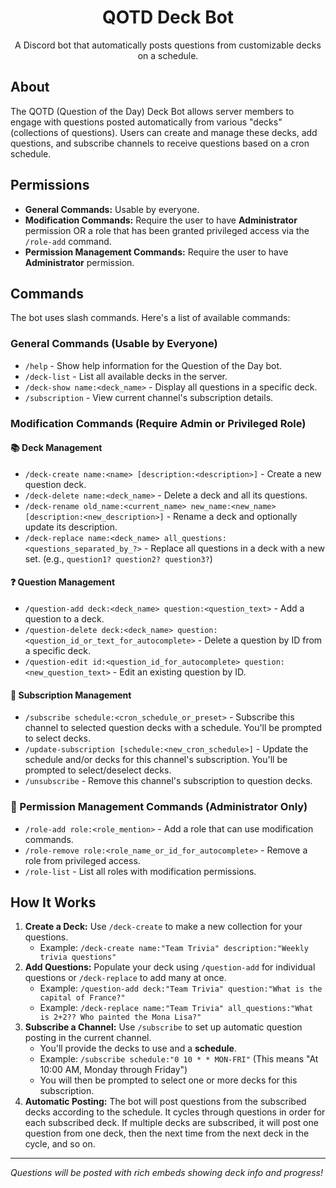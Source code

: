<div align="center">
   <h1>QOTD Deck Bot</h1>
   <p>A Discord bot that automatically posts questions from customizable decks on a schedule.</p>
</div>

## About

The QOTD (Question of the Day) Deck Bot allows server members to engage with questions posted automatically from various "decks" (collections of questions). Users can create and manage these decks, add questions, and subscribe channels to receive questions based on a cron schedule.

## Permissions

*   **General Commands:** Usable by everyone.
*   **Modification Commands:** Require the user to have **Administrator** permission OR a role that has been granted privileged access via the `/role-add` command.
*   **Permission Management Commands:** Require the user to have **Administrator** permission.

## Commands

The bot uses slash commands. Here's a list of available commands:

### General Commands (Usable by Everyone)

*   `/help` - Show help information for the Question of the Day bot.
*   `/deck-list` - List all available decks in the server.
*   `/deck-show name:<deck_name>` - Display all questions in a specific deck.
*   `/subscription` - View current channel's subscription details.

### Modification Commands (Require Admin or Privileged Role)

#### 📚 Deck Management
*   `/deck-create name:<name> [description:<description>]` - Create a new question deck.
*   `/deck-delete name:<deck_name>` - Delete a deck and all its questions.
*   `/deck-rename old_name:<current_name> new_name:<new_name> [description:<new_description>]` - Rename a deck and optionally update its description.
*   `/deck-replace name:<deck_name> all_questions:<questions_separated_by_?>` - Replace all questions in a deck with a new set. (e.g., `question1? question2? question3?`)

#### ❓ Question Management
*   `/question-add deck:<deck_name> question:<question_text>` - Add a question to a deck.
*   `/question-delete deck:<deck_name> question:<question_id_or_text_for_autocomplete>` - Delete a question by ID from a specific deck.
*   `/question-edit id:<question_id_for_autocomplete> question:<new_question_text>` - Edit an existing question by ID.

#### 🔔 Subscription Management
*   `/subscribe schedule:<cron_schedule_or_preset>` - Subscribe this channel to selected question decks with a schedule. You'll be prompted to select decks.
*   `/update-subscription [schedule:<new_cron_schedule>]` - Update the schedule and/or decks for this channel's subscription. You'll be prompted to select/deselect decks.
*   `/unsubscribe` - Remove this channel's subscription to question decks.

### 🔐 Permission Management Commands (Administrator Only)

*   `/role-add role:<role_mention>` - Add a role that can use modification commands.
*   `/role-remove role:<role_name_or_id_for_autocomplete>` - Remove a role from privileged access.
*   `/role-list` - List all roles with modification permissions.

## How It Works

1.  **Create a Deck:** Use `/deck-create` to make a new collection for your questions.
    *   Example: `/deck-create name:"Team Trivia" description:"Weekly trivia questions"`
2.  **Add Questions:** Populate your deck using `/question-add` for individual questions or `/deck-replace` to add many at once.
    *   Example: `/question-add deck:"Team Trivia" question:"What is the capital of France?"`
    *   Example: `/deck-replace name:"Team Trivia" all_questions:"What is 2+2?? Who painted the Mona Lisa?"`
3.  **Subscribe a Channel:** Use `/subscribe` to set up automatic question posting in the current channel.
    *   You'll provide the decks to use and a **schedule**.
    *   Example: `/subscribe schedule:"0 10 * * MON-FRI"` (This means "At 10:00 AM, Monday through Friday")
    *   You will then be prompted to select one or more decks for this subscription.
4.  **Automatic Posting:** The bot will post questions from the subscribed decks according to the schedule. It cycles through questions in order for each subscribed deck. If multiple decks are subscribed, it will post one question from one deck, then the next time from the next deck in the cycle, and so on.

---
*Questions will be posted with rich embeds showing deck info and progress!*